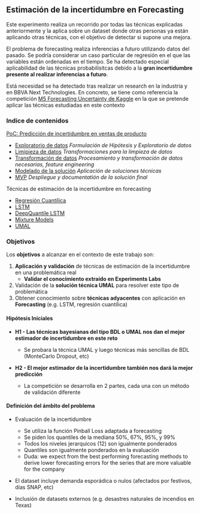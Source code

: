 ## Estimación de la incertidumbre en Forecasting 

Este experimento realiza un recorrido por todas las técnicas explicadas anteriormente y la aplica sobre un dataset donde otras personas ya están aplicando otras técnicas, con el objetivo de detectar si supone una mejora.

El problema de forecasting realiza inferencias a futuro utilizando datos del pasado. Se podría considerar un caso particular de regresión en el que las variables están ordenadas en el tiempo. Se ha detectado especial aplicabilidad de las técnicas probabilísitcas debido a la **gran incertidumbre presente al realizar inferencias a futuro**.  

Está necesidad se ha detectado tras realizar un research en la industria y en BBVA Next Technologies. En concreto, se tiene como referencia la competición [M5 Forecasting Uncertainty de Kaggle](https://www.kaggle.com/c/m5-forecasting-uncertainty) en la que se pretende aplicar las técnicas estudiadas en este contexto

### Indice de contenidos

[PoC: Predicción de incertidumbre en ventas de producto](experiments/m5_forecasting_uncertainty)
* [Exploratorio de datos](experiments/m5_forecasting_uncertainty/dataset_exploration/) *Formulación de Hipótesis y Exploratorio de datos* 
* [Limipieza de datos](experiments/m5_forecasting_uncertainty/dataset_cleaning/) *Transformaciones para la limpieza de datos*
* [Transformación de datos](experiments/m5_forecasting_uncertainty/dataset_tranformation/) *Procesamiento y transformación de datos necesarias, feature engineering*
* [Modelado de la solución](experiments/m5_forecasting_uncertainty/ml_solutions/) *Aplicación de soluciones técnicas*
* [MVP](experiments/m5_forecasting_uncertainty/mvp_final_solution/) *Despliegue y documentatión de la solución final*

Técnicas de estimación de la incertidumbre en forecasting
 * [Regresión Cuantílica](../quantile_regression/) 
 * [LSTM](../LSTM/)
 * [DeepQuantile LSTM](../deepquantile_lstm/)
 * [Mixture Models](../mixture_density_networks/)
 * [UMAL](../umal/)

### Objetivos

Los **objetivos** a alcanzar en el contexto de este trabajo son:

1. **Aplicación y validación** de técnicas de estimación de la incertidumbre en una problemática real
   - **Validar el conocimiento extraído en Experiments Labs**
2. Validación de la **solución técnica UMAL** para resolver este tipo de problemática
3. Obtener conocimiento sobre **técnicas adyacentes** con aplicación en **Forecasting** (e.g. LSTM, regresión cuantílica)


#### Hipótesis Iniciales 

- **H1 - Las técnicas bayesianas del tipo BDL o UMAL nos dan el mejor estimador de incertidumbre en este reto**

   - Se probara la técnica UMAL y luego técnicas más sencillas de BDL (MonteCarlo Dropout, etc) 

- **H2 - El mejor estimador de la incertidumbre también nos dará la mejor predicción**
  
   - La competición se desarrolla en 2 partes, cada una con un método de validación diferente



#### Definición del ámbito del problema


- Evaluación de la incertidumbre
   - Se utiliza la función Pinball Loss adaptada a forecasting
   - Se piden los quantiles de la mediana 50%, 67%, 95%, y 99%
   - Todos los niveles jerarquicos (12) son igualmente ponderados
   - Quantiles son igualmente ponderados en la evaluación
   - Duda: we expect from the best performing forecasting methods to derive lower forecasting errors for the series that are more valuable for the company
 
 - El dataset incluye demanda esporádica o nulos (afectados por festivos, días SNAP, etc)
 - Inclusión de datasets externos (e.g. desastres naturales de incendios en Texas)
      
